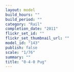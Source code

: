 ```yaml
---
layout: model
build_hours: ""
build_period: ""
category: "Rail"
completion_date: "2011"
flickr_set_id: ""
flickr_set_thumbnail_url: ""
model_id: "143"
publish: false
scale: "1/76"
summary: ""
title: "0-4-0 Pug"
---
```



